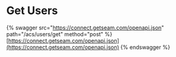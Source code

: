 # Get Users

{% swagger src="https://connect.getseam.com/openapi.json" path="/acs/users/get" method="post" %}
[https://connect.getseam.com/openapi.json](https://connect.getseam.com/openapi.json)
{% endswagger %}
